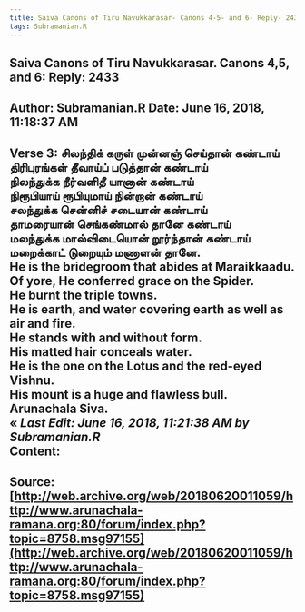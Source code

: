 ```yaml
--- 
title: Saiva Canons of Tiru Navukkarasar- Canons 4-5- and 6- Reply- 2433   
tags: Subramanian.R  
---  
```

##  Saiva Canons of Tiru Navukkarasar. Canons 4,5, and 6: Reply: 2433  
Author: Subramanian.R       Date: June 16, 2018, 11:18:37 AM  
---  
Verse 3: சிலந்திக் கருள் முன்னஞ் செய்தான் கண்டாய்   
 திரிபுரங்கள் தீவாய்ப் படுத்தான் கண்டாய்   
நிலந்துக்க நீர்வளிதீ யானான் கண்டாய்   
 நிரூபியாய் ரூபியுமாய் நின்றான் கண்டாய்   
சலந்துக்க சென்னிச் சடையான் கண்டாய்   
 தாமரையான் செங்கண்மால் தானே கண்டாய்   
மலந்துக்க மால்விடையொன் றூர்ந்தான் கண்டாய்   
 மறைக்காட் டுறையும் மணாளன் தானே.   
He is the bridegroom that abides at Maraikkaadu.   
Of yore, He conferred grace on the Spider.   
He burnt the triple towns.   
He is earth, and water covering earth as well as air and fire.   
He stands with and without form.   
His matted hair conceals water.   
He is the one on the Lotus and the red-eyed Vishnu.   
His mount is a huge and flawless bull.   
Arunachala Siva.  
« _Last Edit: June 16, 2018, 11:21:38 AM by Subramanian.R_  
Content:
 ---  
Source:[http://web.archive.org/web/20180620011059/http://www.arunachala-ramana.org:80/forum/index.php?topic=8758.msg97155](http://web.archive.org/web/20180620011059/http://www.arunachala-ramana.org:80/forum/index.php?topic=8758.msg97155)   
---  

